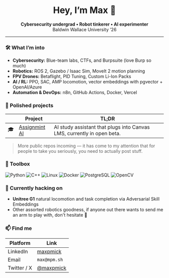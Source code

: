 <!-- README.md for @max -->

<h1 align="center">Hey, I’m Max 👋</h1>
<p align="center">
  <strong>Cybersecurity undergrad • Robot tinkerer • AI experimenter</strong><br/>
  Baldwin Wallace University ’26
</p>

---

### 🛠️ What I’m into
- **Cybersecurity:** Blue-team labs, CTFs, and Burpsuite (love Burp so much)
- **Robotics:** ROS 2, Gazebo / Isaac Sim, MoveIt 2 motion planning  
- **FPV Drones:** Betaflight, PID Tuning, Custom Li-Ion Packs
- **AI / RL:** PPO, SAC, AMP locomotion, vector embeddings with pgvector + OpenAI/Azure  
- **Automation & DevOps:** n8n, GitHub Actions, Docker, Vercel  

### 🚀 Polished projects
| &nbsp; | Project | TL;DR |
| --- | --- | --- |
| 🎓 | [Assignmint AI](https://assignmint.ai) | AI study assistant that plugs into Canvas LMS, currently in open beta.|

> More public repos incoming — it has come to my attention that for people to take you seriously, you need to actually post stuff.

### 🔧 Toolbox
![Python](https://img.shields.io/badge/-Python-informational?logo=python&logoColor=white&color=3776AB)
![C++](https://img.shields.io/badge/-C++-informational?logo=c%2B%2B&logoColor=white&color=00599C)
![Linux](https://img.shields.io/badge/-Linux-informational?logo=linux&logoColor=white&color=FCC624)
![Docker](https://img.shields.io/badge/-Docker-informational?logo=docker&logoColor=white&color=2496ED)
![PostgreSQL](https://img.shields.io/badge/-PostgreSQL-informational?logo=postgresql&logoColor=white&color=4169E1)
![OpenCV](https://img.shields.io/badge/-OpenCV-informational?logo=opencv&logoColor=white&color=5C3EE8)

### 🌱 Currently hacking on
- **Unitree G1** natural locomotion and task completion via Adversarial Skill Embeddings
- Other assorted robotics goodness, if anyone out there wants to send me an arm to play with, don't hesitate 🙏

### 📫 Find me
| Platform | Link |
| --- | --- |
| LinkedIn | [maxpmick](https://linkedin.com/in/maxpmick) |
| Email | `max@mpm.sh` |
| Twitter / X | [@maxpmick](https://x.com/maxpmick) |
